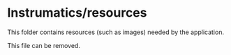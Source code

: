 # Instrumatics/resources

This folder contains resources (such as images) needed by the application. 

This file can be removed.
